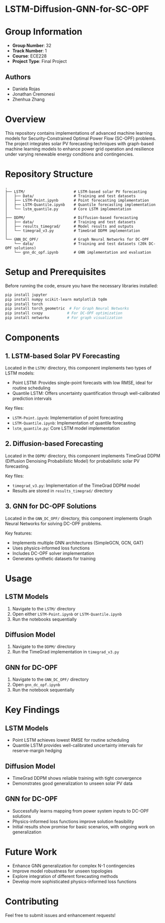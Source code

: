 # LSTM-Diffusion-GNN-for-SC-OPF

# Group Information
- **Group Number**: 32
- **Track Number**: 1
- **Course**: ECE228
- **Project Type**: Final Project

## Authors
- Daniela Rojas
- Jonathan Cremonesi
- Zhenhua Zhang

# Overview
This repository contains implementations of advanced machine learning models for Security-Constrained Optimal Power Flow (SC-OPF) problems. The project integrates solar PV forecasting techniques with graph-based machine learning models to enhance power grid operation and resilience under varying renewable energy conditions and contingencies.

# Repository Structure
```
.
├── LSTM/                      # LSTM-based solar PV forecasting
│   ├── Data/                  # Training and test datasets
│   ├── LSTM-Point.ipynb       # Point forecasting implementation
│   ├── LSTM-Quantile.ipynb    # Quantile forecasting implementation
│   └── lstm_quantile.py       # Core LSTM implementation
│
├── DDPM/                      # Diffusion-based forecasting
│   ├── data/                  # Training and test datasets
│   ├── results_timegrad/      # Model results and outputs
│   └── timegrad_v3.py         # TimeGrad DDPM implementation
│
└── GNN_DC_OPF/                # Graph Neural Networks for DC-OPF
    └── data/                  # Training and test datasets (20k DC-OPF solutions)
    └── gnn_dc_opf.ipynb       # GNN implementation and evaluation
```

# Setup and Prerequisites
Before running the code, ensure you have the necessary libraries installed:

```bash
pip install jupyter
pip install numpy scikit-learn matplotlib tqdm
pip install torch 
pip install torch_geometric  # For Graph Neural Networks
pip install cvxpy           # For DC-OPF optimization
pip install networkx        # For graph visualization
```

# Components

## 1. LSTM-based Solar PV Forecasting
Located in the `LSTM/` directory, this component implements two types of LSTM models:
- Point LSTM: Provides single-point forecasts with low RMSE, ideal for routine scheduling
- Quantile LSTM: Offers uncertainty quantification through well-calibrated prediction intervals

Key files:
- `LSTM-Point.ipynb`: Implementation of point forecasting
- `LSTM-Quantile.ipynb`: Implementation of quantile forecasting
- `lstm_quantile.py`: Core LSTM model implementation

## 2. Diffusion-based Forecasting
Located in the `DDPM/` directory, this component implements TimeGrad DDPM (Diffusion Denoising Probabilistic Model) for probabilistic solar PV forecasting.

Key files:
- `timegrad_v3.py`: Implementation of the TimeGrad DDPM model
- Results are stored in `results_timegrad/` directory

## 3. GNN for DC-OPF Solutions
Located in the `GNN_DC_OPF/` directory, this component implements Graph Neural Networks for solving DC-OPF problems.

Key features:
- Implements multiple GNN architectures (SimpleGCN, GCN, GAT)
- Uses physics-informed loss functions
- Includes DC-OPF solver implementation
- Generates synthetic datasets for training

# Usage

## LSTM Models
1. Navigate to the `LSTM/` directory
2. Open either `LSTM-Point.ipynb` or `LSTM-Quantile.ipynb`
3. Run the notebooks sequentially

## Diffusion Model
1. Navigate to the `DDPM/` directory
2. Run the TimeGrad implementation in `timegrad_v3.py`

## GNN for DC-OPF
1. Navigate to the `GNN_DC_OPF/` directory
2. Open `gnn_dc_opf.ipynb`
3. Run the notebook sequentially

# Key Findings

## LSTM Models
- Point LSTM achieves lowest RMSE for routine scheduling
- Quantile LSTM provides well-calibrated uncertainty intervals for reserve-margin hedging

## Diffusion Model
- TimeGrad DDPM shows reliable training with tight convergence
- Demonstrates good generalization to unseen solar PV data

## GNN for DC-OPF
- Successfully learns mapping from power system inputs to DC-OPF solutions
- Physics-informed loss functions improve solution feasibility
- Initial results show promise for basic scenarios, with ongoing work on generalization

# Future Work
- Enhance GNN generalization for complex N-1 contingencies
- Improve model robustness for unseen topologies
- Explore integration of different forecasting methods
- Develop more sophisticated physics-informed loss functions

# Contributing
Feel free to submit issues and enhancement requests!
